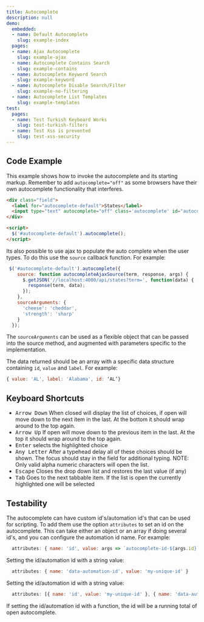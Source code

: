 ```yaml
---
title: Autocomplete
description: null
demo:
  embedded:
  - name: Default Autocomplete
    slug: example-index
  pages:
  - name: Ajax Autocomplete
    slug: example-ajax
  - name: Autocomplete Contains Search
    slug: example-contains
  - name: Autocomplete Keyword Search
    slug: example-keyword
  - name: Autocomplete Disable Search/Filter
    slug: example-no-filtering
  - name: Autocomplete List Templates
    slug: example-templates
test:
  pages:
  - name: Test Turkish Keyboard Works
    slug: test-turkish-filters
  - name: Test Xss is prevented
    slug: test-xss-security
---
```


## Code Example

This example shows how to invoke the autocomplete and its starting markup. Remember to add `autocomplete="off"` as some browsers have their own autocomplete functionality that interferes.

```html
<div class="field">
  <label for="autocomplete-default">States</label>
  <input type="text" autocomplete="off" class='autocomplete' id="autocomplete-default">
</div>

<script>
  $('#autocomplete-default').autocomplete();
</script>
```

Its also possible to use ajax to populate the auto complete when the user types. To do this use the `source` callback function. For example:

```js
 $('#autocomplete-default').autocomplete({
    source: function autocompleteAjaxSource(term, response, args) {
      $.getJSON('//localhost:4000/api/states?term=', function(data) {
        response(term, data);
      });
    },
    sourceArguments: {
      'cheese': 'cheddar',
      'strength': 'sharp'
    }
  });
```

The `sourceArguments` can be used as a flexible object that can be passed into the source method, and augmented with parameters specific to the implementation.

The data returned should be an array with a specific data structure containing `id`, `value` and `label`. For example:

```js
{ value: 'AL', label: 'Alabama', id: ‘AL’}
```

## Keyboard Shortcuts

- <kbd>Arrow Down</kbd> When closed will display the list of choices, if open will move down to the next item in the last. At the bottom it should wrap around to the top again.
- <kbd>Arrow Up</kbd> If open will move down to the previous item in the last. At the top it should wrap around to the top again.
- <kbd>Enter</kbd> selects the highlighted choice
- <kbd>Any Letter</kbd> After a typehead delay all of these choices should be shown. The focus should stay in the field for additional typing. NOTE: Only valid alpha numeric characters will open the list.
- <kbd>Escape</kbd> Closes the drop down list and restores the last value (if any)
- <kbd>Tab</kbd> Goes to the next tabbable item. If the list is open the currently highlighted one will be selected

## Testability

The autocomplete can have custom id's/automation id's that can be used for scripting. To add them use the option `attributes` to set an id on the autocomplete. This can take either an object or an array if doing several id's, and you can configure the automation id name. For example:

```js
  attributes: { name: 'id', value: args => `autocomplete-id-${args.id}` }
```

Setting the id/automation id with a string value:

```js
  attributes: { name: 'data-automation-id', value: 'my-unique-id' }
```

Setting the id/automation id with a string value:

```js
  attributes: [{ name: 'id', value: 'my-unique-id' }, { name: 'data-automation-id', value: 'my-unique-id' }]
```

If setting the id/automation id with a function, the id will be a running total of open autocomplete.